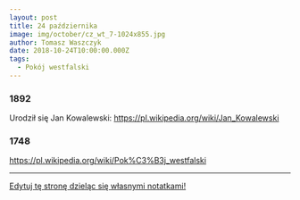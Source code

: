 ```yaml
---
layout: post
title: 24 października
image: img/october/cz_wt_7-1024x855.jpg
author: Tomasz Waszczyk
date: 2018-10-24T10:00:00.000Z
tags:
  - Pokój westfalski
---
```


### 1892

Urodził się Jan Kowalewski: https://pl.wikipedia.org/wiki/Jan_Kowalewski

### 1748

https://pl.wikipedia.org/wiki/Pok%C3%B3j_westfalski

---

<a href="https://github.com/TomaszWaszczyk/historia.waszczyk.com/edit/master/src/content/october-24.md" target="_blank">Edytuj tę stronę dzieląc się własnymi notatkami!</a>
